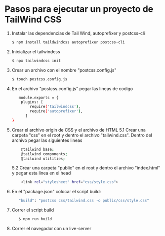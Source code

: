 # Pasos para ejecutar un proyecto de TailWind CSS
1. Instalar las dependencias de Tail Wind, autoprefixer y postcss-cli
    ```sh
    $ npm install taildwindcss autoprefixer postcss-cli
    ```
2. Inicializar el tailwindcss
    ```sh
    $ npx tailwindcss init
    ```
    
3. Crear un archivo con el nombre "postcss.config.js" 
    ```sh
    $ touch postcss.config.js
    ```
    
4. En el archivo "postcss.config.js" pegar las lineas de codigo
    ```sh
       module.exports = {
        plugins: [
            require('tailwindcss'),
            require('autoprefixer'),
          ]
    }
    ```
    
5. Crear el archivo origin de CSS y el archivo de HTML
5.1 Crear una carpeta "css" en el root y dentro el archivo "tailwind.css". Dentro del archivo pegar las siguientes lineas
    ```sh
        @tailwind base;
        @tailwind components;
        @tailwind utilities;
    ```

    5.2 Crear una carpeta "public" en el root y dentro el archivo "index.html" y pegar esta linea en el head
    ```sh
        <link rel="stylesheet" href="css/style.css">
    ```
6. En el "package.json" colocar el script build:
     ```sh
        "build": "postcss css/tailwind.css -o public/css/style.css"
    ```

7. Correr el script build
     ```sh
        $ npm run build
    ```

8. Correr el navegador con un live-server
